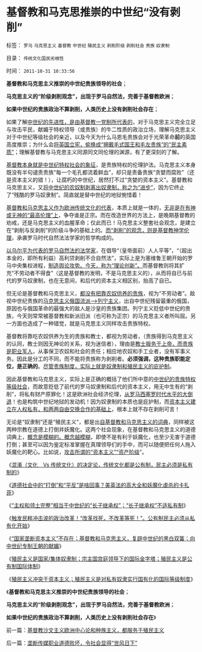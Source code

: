 # 基督教和马克思推崇的中世纪“没有剥削”

标签： `罗马` `马克思主义` `基督教` `中世纪` `殖民主义` `剥削阶级` `剥削社会` `贵族` `奴隶制` 

目录： `传统文化国民劣根性`

时间： `2011-10-31 10:33:56`

**基督教和马克思主义推崇的中世纪贵族领导的社会**；

**马克思主义的“阶级剥削观念”，出现于罗马自然法，完善于基督教欧洲**；

**如果中世纪的贵族政治不算剥削，人类历史上没有剥削社会存在**；

如果了解[中世纪的先进性，是由基督教一党制所代表的](../../../2010/11/15/希腊“多神教”相当于主权互相承认和单神教.md)，对于马克思主义完全立足与攻击平民，献媚于特权领导（或贵族）的牛二性质的政治立场，理解马克思主义对于中世纪等级社会的亲近，以及今天为什么马恩毛贵族会对于光荣革命**前**的英国高度推崇；为什么会[将英国立宪，偷换成“拥戴毛式国王和毛左贵族”的“民主素质”](../../../2011/10/21/英国光荣革命是铲除特权.md)；理解基督教与马克思主义同源同文同伦理的渊源，有了更深刻的了解。

[基督教本身就是中世纪特权社会的象征](../../../2011/10/21/没有原罪论就没有中世纪的等级奴隶制社会.md)，是贵族特权的伦理护法。马克思主义本身既没有半句谴责贵族“每一个毛孔都流着鲜血”，却只是责备贵族“贪婪而腐败”（还是资本主义的错！），让腐朽的中世纪，居然打不过“贪婪的资本主义”。基督教和马克思主义，又[将中世纪的农奴制剥离出奴隶制，称之为“进步”](../../../2011/10/19/罗马帝国《通往中世纪奴役之路》经济路线图.md)，因为它终止了“残酷的罗马奴隶制”。简直就是替中世纪的地狱惋惜着！

[基督教和马克思主义作为欧洲传统文化的代表](../../../2011/10/19/罗马帝国《通往中世纪奴役之路》经济路线图.md)，本质上就是一体的，[无非是在有神或无神的“最高伦理”上](../../../2010/12/20/基督教和马克思主义的社会行为如出一辙.md)，争夺谁是正宗。而在改造世界的方法上，是晚期基督教的劝戒，还是马克思主义的血腥革命；仅此而已！马克思主义整套社会观念，是建立在“剥削与反剥削”的阶级斗争的基础上的。[而“剥削”的观念，则是基督教神学伦理](../../../2011/8/26/基督教对高利贷和投机的偏见.md)，承袭罗马时代自然法法学家的哲学构成的。

[以乌尔平为代表的罗马自然法的法学家](../../../2010/5/6/罗马法学家首先阐述了人人平等的价值观.md)，在倡导“（皇帝面前）人人平等”，“（超出本金的，即所有利益）高利贷剥削不合自然法”，实际上是为塞维鲁王朝开始的罗马中央集权进程，[制造舆论攻势。今天，称为“理论创新”。](../../../2009/11/29/“科学不是理论”！信仰理论的标榜和幻灭.md)而基督教则将其扩充“不劳动者不得食”（这是基督教的发明，不是马克思主义的），从而将自已与前代的罗马奴隶制，也在无意间，和后代的资本主义相区别，抬高了自已。

但无论是基督教和马克思主义，[都没有把靠农奴供养的贵族](../../../2011/10/21/民主不是为了报复，请不要选择克伦威尔革命.md)，视为“不劳动者”。敌视中世纪贵族的[马克思主义俄国流派——>列宁主义](http://blog.sina.com.cn/s/blog_5563a64d0100aqam.html)，出自中世纪残留最重的俄国，原因也与俄国革命的最强大的敌人是沙皇的贵族集团。列宁主义贬低中世纪的贵族，今天则常常被基督教和新派旧派（也可称为正宗）的马克思主义者所叫屈。另一方面也造成了一种错觉，就是马克思主义同样攻击贵族特权。

基督教将靠吃农奴供养为生的贵族和教士，都视为劳动者，（贵族得到马克思主义的认同，教士则因无神论的关系，视为迷信者），理由是[教士服务于上帝，而贵族是职业军人](../../../2011/9/1/教皇的国防部长叫皇帝.md)，从事保卫农奴和社会的责任；相应地农奴和手工业者，没有军事义务。因此是分工的不同，而不能将贵族称为剥削者。**必须强调，这种贵族职能定位，是正确的**。[尽管贵族制度，实际上就是奴隶制和殖民主义的庇护制](../../../2011/1/26/人权不是人道，人道透支人权.md)。

因此基督教和马克思主义，实际上是正确的概括了他们所中意的[中世纪的贵族特权等级社会](../../../2011/2/18/社会进步从解决身边最大的软柿子开始.md)，而故意贬低了前代的罗马奴隶制和后代的资本主义，用无中生有的“剥削”，将私有财产原罪化！这是欧洲社会经济伦理，[从罗马西塞罗时代水平的大倒退](../../../2011/6/5/利率，凯撒，西塞罗，威尼斯商人，纳粹，犹太人和货币战争.md)！也是构筑中世纪地狱的发动机！因为奴隶制的本质也是庇护制，而[资本主义建立在人权私有，和两两自由交换合作的基础上](../../../2011/10/17/颠倒的资本主义发展史，民粹的逻辑.md)，根本上就不存在剥削可言！

无论是“奴隶制”还是“殖民主义”，都是出[自基督教和马克思主义的词典](../../../2010/12/27/路德新教是与马克思主义完全相反.md)，同样被这两种宗教在道德上打倒并妖魔化。这两个社会现象，在基督教和马克思主义的道德词典上，[概念是模糊的。概念越模糊](../../../2010/5/4/中国不缺信仰，中国缺乏名词解释.md)，即使不是有利于妖魔化，也至少无害于道德打倒；甚至可以因为鉴定标准掌握在真理领导们的手中，而可以随便把任何人拖入妖魔化的靶心。比如说，[攻击所谓的“资本主义”“资产阶级](../../../2011/10/16/阶级斗争中的大脑急转弯，攻击无权的小平民.md)”。

《[混淆（文化　Vs 传统文化）的决定论，传统文化都是公有制，民主必须是私有制的](../../../2011/10/29/混淆（文化Vs传统文化）的决定论，掩盖了（私有制＝民主）.md)》

《[道德社会中的“打倒”和“平反”是啥回事？美英法的高大全和妖魔化虐杀的卡扎菲](../../../2011/10/29/道德社会中的“打倒”和“平反”是啥回事？.md)》

《[“主权和领土完整”相当于中世纪的“长子继承权”；“长子继承权”不适私有制](../../../2011/10/30/中世纪的长子继承权和领土完整.md)》

《[触发民粹冲击波的政治改革！“改革找死，不改革等死！”。公有制民主必须从私有化开始](../../../2011/10/30/脱离私有制的“民主”将毁于民粹冲击波.md)》

《[“国家垄断资本主义”不存在；基督教和马克思主义，复辟中世纪的黑白双簧；向中世纪专制王朝的献媚](../../../2011/10/30/“国家垄断资本主义”的大脑急转弯.md)》

《[殖民主义是国家/集体奴隶制；宗主国宫庭领导下的国际金字塔；殖民主义是公有制国际体制](../../../2011/10/31/殖民主义是国家／集体奴隶制；宗主国统治下的国际金字塔.md)》

《[殖民主义冲突于资本主义；殖民主义是对私有奴隶实行国有化的国际等级制度](../../../2011/10/31/基督教沙文主义欧洲中心论和种族主义，都服务于殖民主义.md)》

《**基督教和马克思主义推崇的中世纪贵族领导的社会**；

**马克思主义的“阶级剥削观念”，出现于罗马自然法，完善于基督教欧洲**；

**如果中世纪的贵族政治不算剥削，人类历史上没有剥削社会存在**》



前一篇：[基督教沙文主义欧洲中心论和种族主义，都服务于殖民主义](../../../2011/10/31/基督教沙文主义欧洲中心论和种族主义，都服务于殖民主义.md)

后一篇：[垄断传媒职业道德败坏，令社会显得“世风日下”](../../../2011/11/1/垄断传媒职业道德败坏，令社会显得“世风日下”.md)